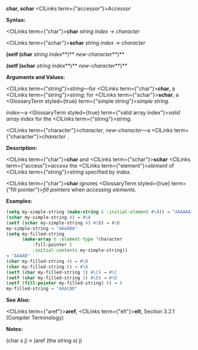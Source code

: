 **char, schar** <ClLinks  term={"accessor"}><i>Accessor</i></ClLinks> 



**Syntax:** 



<ClLinks  term={"char"}><b>char</b></ClLinks> *string index → character* 



<ClLinks  term={"schar"}><b>schar</b></ClLinks> *string index → character* 



**(setf (char** *string index***)** *new-character***)** 



**(setf (schar** *string index***)** *new-character***)** 



**Arguments and Values:** 



<ClLinks  term={"string"}><i>string</i></ClLinks>—for <ClLinks  term={"char"}><b>char</b></ClLinks>, a <ClLinks  term={"string"}><i>string</i></ClLinks>; for <ClLinks  term={"schar"}><b>schar</b></ClLinks>, a <GlossaryTerm styled={true} term={"simple string"}><i>simple string</i></GlossaryTerm>. 



*index*—a <GlossaryTerm styled={true} term={"valid array index"}><i>valid array index</i></GlossaryTerm> for the <ClLinks  term={"string"}><i>string</i></ClLinks>. 



<ClLinks  term={"character"}><i>character</i></ClLinks>, *new-character*—a <ClLinks  term={"character"}><i>character</i></ClLinks> . 



**Description:** 



<ClLinks  term={"char"}><b>char</b></ClLinks> and <ClLinks  term={"schar"}><b>schar</b></ClLinks> <ClLinks  term={"access"}><i>access</i></ClLinks> the <ClLinks  term={"element"}><i>element</i></ClLinks> of <ClLinks  term={"string"}><i>string</i></ClLinks> specified by *index*. 



<ClLinks  term={"char"}><b>char</b></ClLinks> ignores <GlossaryTerm styled={true} term={"fill pointer"}><i>fill pointers</i></GlossaryTerm> when *accessing elements*. 



**Examples:**
```lisp
(setq my-simple-string (make-string 6 :initial-element #\A)) → "AAAAAA" 
(schar my-simple-string 4) → #\A 
(setf (schar my-simple-string 4) #\B) → #\B 
my-simple-string → "AAAABA" 
(setq my-filled-string 
      (make-array 6 :element-type ’character 
		  :fill-pointer 5 
		  :initial-contents my-simple-string)) 
→ "AAAAB" 
(char my-filled-string 4) → #\B 
(char my-filled-string 5) → #\A 
(setf (char my-filled-string 3) #\C) → #\C 
(setf (char my-filled-string 5) #\D) → #\D 
(setf (fill-pointer my-filled-string) 6) → 6 
my-filled-string → "AAACBD" 


```
**See Also:** 



<ClLinks  term={"aref"}><b>aref</b></ClLinks>, <ClLinks  term={"elt"}><b>elt</b></ClLinks>, Section 3.2.1 (Compiler Terminology) 



**Notes:** 



(char s j) *≡* (aref (the string s) j) 



